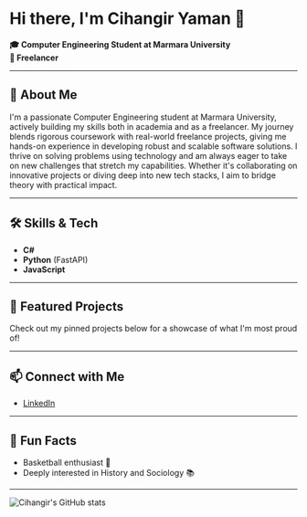 # Hi there, I'm Cihangir Yaman 👋

**🎓 Computer Engineering Student at Marmara University**  
**💼 Freelancer**

---

## 🚀 About Me

I'm a passionate Computer Engineering student at Marmara University, actively building my skills both in academia and as a freelancer. My journey blends rigorous coursework with real-world freelance projects, giving me hands-on experience in developing robust and scalable software solutions. I thrive on solving problems using technology and am always eager to take on new challenges that stretch my capabilities. Whether it's collaborating on innovative projects or diving deep into new tech stacks, I aim to bridge theory with practical impact.

---

## 🛠️ Skills & Tech

- **C#**
- **Python** (FastAPI)
- **JavaScript**

---

## 🌟 Featured Projects

Check out my pinned projects below for a showcase of what I'm most proud of!

---

## 📫 Connect with Me

- [LinkedIn](https://www.linkedin.com/in/cihangir-yaman-2a7790221)

---

## 🏀 Fun Facts

- Basketball enthusiast 🏀
- Deeply interested in History and Sociology 📚

---

![Cihangir's GitHub stats](https://github-readme-stats.vercel.app/api?username=cihangiryaman&show_icons=true&theme=default)
